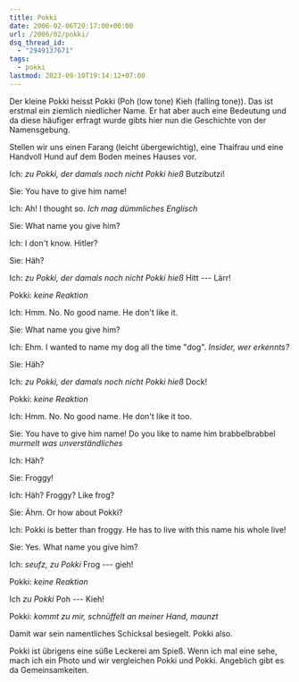 ```yaml
---
title: Pokki
date: 2006-02-06T20:17:00+00:00
url: /2006/02/pokki/
dsq_thread_id:
  - "2949137671"
tags:
  - pokki
lastmod: 2023-09-10T19:14:12+07:00
---
```

Der kleine Pokki heisst Pokki (Poh (low tone) Kieh (falling tone)). Das ist erstmal ein ziemlich niedlicher Name. Er hat aber auch eine Bedeutung und da diese häufiger erfragt wurde gibts hier nun die Geschichte von der Namensgebung.

Stellen wir uns einen Farang (leicht übergewichtig), eine Thaifrau und eine Handvoll Hund auf dem Boden meines Hauses vor.

Ich: _zu Pokki, der damals noch nicht Pokki hieß_ Butzibutzi!

Sie: You have to give him name!

Ich: Ah! I thought so. _Ich mag dümmliches Englisch_

Sie: What name you give him?

Ich: I don't know. Hitler?

Sie: Häh?

Ich: _zu Pokki, der damals noch nicht Pokki hieß_ Hitt --- Lärr!

Pokki: _keine Reaktion_

Ich: Hmm. No. No good name. He don't like it.

Sie: What name you give him?

Ich: Ehm. I wanted to name my dog all the time "dog". _Insider, wer erkennts?_

Sie: Häh?

Ich: _zu Pokki, der damals noch nicht Pokki hieß_ Dock!

Pokki: _keine Reaktion_

Ich: Hmm. No. No good name. He don't like it too.

Sie: You have to give him name! Do you like to name him brabbelbrabbel _murmelt was unverständliches_

Ich: Häh?

Sie: Froggy!

Ich: Häh? Froggy? Like frog?

Sie: Ähm. Or how about Pokki?

Ich: Pokki is better than froggy. He has to live with this name his whole live!

Sie: Yes. What name you give him?

Ich: _seufz, zu Pokki_ Frog --- gieh!

Pokki: _keine Reaktion_

Ich _zu Pokki_ Poh --- Kieh!

Pokki: _kommt zu mir, schnüffelt an meiner Hand, maunzt_

Damit war sein namentliches Schicksal besiegelt. Pokki also.

Pokki ist übrigens eine süße Leckerei am Spieß. Wenn ich mal eine sehe, mach ich ein Photo und wir vergleichen Pokki und Pokki. Angeblich gibt es da Gemeinsamkeiten.
